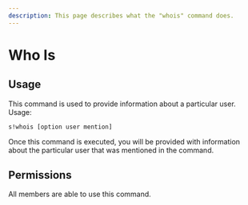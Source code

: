 ```yaml
---
description: This page describes what the "whois" command does.
---
```


# Who Is

## Usage

This command is used to provide information about a particular user.  
Usage:

```text
s!whois [option user mention]
```

Once this command is executed, you will be provided with information about the particular user that was mentioned in the command.

## Permissions

All members are able to use this command.

